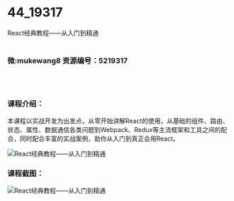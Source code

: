# 44_19317
React经典教程——从入门到精通
<br/></br>
<h3>微:mukewang8 资源编号：5219317</h3>
<br/></br>
<h3>课程介绍：</h3>
<p>本课程以实战开发为出发点，从零开始讲解<a title="查看与 React 相关的文章" target="_blank">React</a>的使用，从基础的组件、路由、状态、属性、数据通信各类问题到Webpack、Redux等主流框架和工具之间的配合，同时配合丰富的实战案例，助你从入门到真正会用React。</p>
<p><img src="https://www.ko996.com/wp-content/uploads/img/2021/04/1-5-300x184.png" alt="React经典教程——从入门到精通"></p>
<div class="info-desc">
<h3>课程截图：</h3>
<p><img src="https://www.ko996.com/wp-content/uploads/img/2021/04/2-5.png" alt="React经典教程——从入门到精通"></p>


			
</div>
